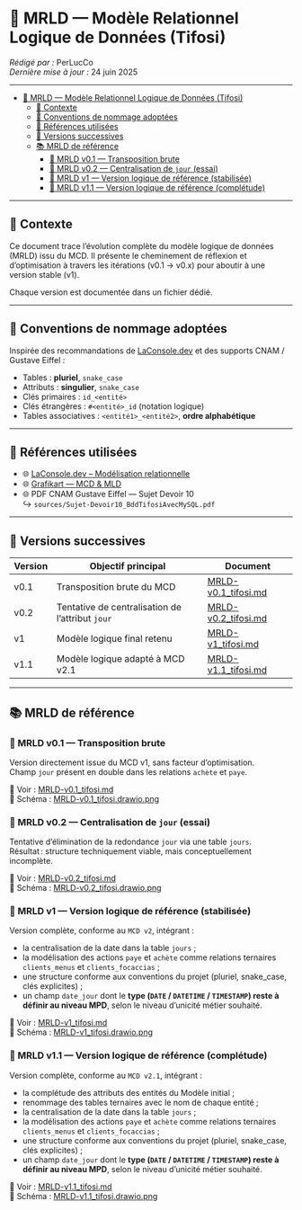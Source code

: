 # 🧾 MRLD — Modèle Relationnel Logique de Données (Tifosi)

_Rédigé par :_ PerLucCo  
_Dernière mise à jour :_ 24 juin 2025  

---

- [🧾 MRLD — Modèle Relationnel Logique de Données (Tifosi)](#-mrld--modèle-relationnel-logique-de-données-tifosi)
  - [📘 Contexte](#-contexte)
  - [📐 Conventions de nommage adoptées](#-conventions-de-nommage-adoptées)
  - [📎 Références utilisées](#-références-utilisées)
  - [🧭 Versions successives](#-versions-successives)
  - [📚 MRLD de référence](#-mrld-de-référence)
    - [🧩 MRLD v0.1 — Transposition brute](#-mrld-v01--transposition-brute)
    - [🧩 MRLD v0.2 — Centralisation de `jour` (essai)](#-mrld-v02--centralisation-de-jour-essai)
    - [🧩 MRLD v1 — Version logique de référence (stabilisée)](#-mrld-v1--version-logique-de-référence-stabilisée)
    - [🧩 MRLD v1.1 — Version logique de référence (complétude)](#-mrld-v11--version-logique-de-référence-complétude)

---

## 📘 Contexte

Ce document trace l’évolution complète du modèle logique de données (MRLD) issu du MCD.
Il présente le cheminement de réflexion et d’optimisation à travers les itérations (v0.1 → v0.x) pour aboutir à une version stable (v1).

Chaque version est documentée dans un fichier dédié.

---

## 📐 Conventions de nommage adoptées

Inspirée des recommandations de [LaConsole.dev](https://www.laconsole.dev) et des supports CNAM / Gustave Eiffel :

- Tables : **pluriel**, `snake_case`
- Attributs : **singulier**, `snake_case`
- Clés primaires : `id_<entité>`
- Clés étrangères : `#<entité>_id` (notation logique)
- Tables associatives : `<entité1>_<entité2>`, **ordre alphabétique**

---

## 📎 Références utilisées

- 🌐 [LaConsole.dev – Modélisation relationnelle](https://www.laconsole.dev/)
- 🌐 [Grafikart — MCD & MLD](https://grafikart.fr/tutoriels/sql-mcd-mld-1989)
- 🌐 PDF CNAM Gustave Eiffel — Sujet Devoir 10  
  ↪️ `sources/Sujet-Devoir10_BddTifosiAvecMySQL.pdf`

---

## 🧭 Versions successives

| Version | Objectif principal | Document |
|-|-|-|
| v0.1 | Transposition brute du MCD | [MRLD-v0.1_tifosi.md](./mrld-versions/MRLD-v0.1_tifosi.md) |
| v0.2 | Tentative de centralisation de l’attribut `jour` | [MRLD-v0.2_tifosi.md](./mrld-versions/MRLD-v0.2_tifosi.md) |
| v1 | Modèle logique final retenu | [MRLD-v1_tifosi.md](./mrld-versions/MRLD-v1_tifosi.md) |
| v1.1 | Modèle logique adapté à MCD v2.1 | [MRLD-v1.1_tifosi.md](./mrld-versions/MRLD-v1.1_tifosi.md) |

---

## 📚 MRLD de référence

### 🧩 MRLD v0.1 — Transposition brute

Version directement issue du MCD v1, sans facteur d’optimisation.  
Champ `jour` présent en double dans les relations `achète` et `paye`.

📄 Voir : [MRLD-v0.1_tifosi.md](./mrld-versions/MRLD-v0.1_tifosi.md)  
📐 Schéma : [MRLD-v0.1_tifosi.drawio.png](./schemas/MRLD-v0.1_tifosi.drawio.png)

### 🧩 MRLD v0.2 — Centralisation de `jour` (essai)

Tentative d’élimination de la redondance `jour` via une table `jours`.  
Résultat : structure techniquement viable, mais conceptuellement incomplète.

📄 Voir : [MRLD-v0.2_tifosi.md](./mrld-versions/MRLD-v0.2_tifosi.md)  
📐 Schéma : [MRLD-v0.2_tifosi.drawio.png](./schemas/MRLD-v0.2_tifosi.drawio.png)

### 🧩 MRLD v1 — Version logique de référence (stabilisée)

Version complète, conforme au `MCD v2`, intégrant :

- la centralisation de la date dans la table `jours` ;
- la modélisation des actions `paye` et `achète` comme relations ternaires `clients_menus` et `clients_focaccias` ;
- une structure conforme aux conventions du projet (pluriel, snake_case, clés explicites) ;
- un champ `date_jour` dont le **type (`DATE` / `DATETIME` / `TIMESTAMP`) reste à définir au niveau MPD**, selon le niveau d’unicité métier souhaité.

📄 Voir : [MRLD-v1_tifosi.md](./mrld-versions/MRLD-v1_tifosi.md)  
📐 Schéma : [MRLD-v1_tifosi.drawio.png](./schemas/MRLD-v1_tifosi.drawio.png)

### 🧩 MRLD v1.1 — Version logique de référence (complétude)

Version complète, conforme au `MCD v2.1`, intégrant :

- la complétude des attributs des entités du Modèle initial ;
- renommage des tables ternaires avec le nom de chaque entité ;
- la centralisation de la date dans la table `jours` ;
- la modélisation des actions `paye` et `achète` comme relations ternaires `clients_menus` et `clients_focaccias` ;
- une structure conforme aux conventions du projet (pluriel, snake_case, clés explicites) ;
- un champ `date_jour` dont le **type (`DATE` / `DATETIME` / `TIMESTAMP`) reste à définir au niveau MPD**, selon le niveau d’unicité métier souhaité.

📄 Voir : [MRLD-v1.1_tifosi.md](./mrld-versions/MRLD-v1.1_tifosi.md)  
📐 Schéma : [MRLD-v1.1_tifosi.drawio.png](./schemas/MRLD-v1.1_tifosi.drawio.png)

